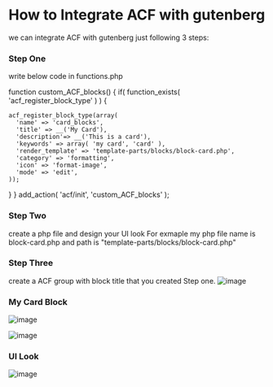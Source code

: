 # How to Integrate ACF with gutenberg
we can integrate ACF with gutenberg just following 3 steps:

### Step One
write below code in functions.php

function custom_ACF_blocks() {
  if( function_exists( 'acf_register_block_type' ) ) {
  
    acf_register_block_type(array(
      'name' => 'card_blocks',
      'title' => __('My Card'),
      'description'=> __('This is a card'),
      'keywords' => array( 'my card', 'card' ),
      'render_template' => 'template-parts/blocks/block-card.php',
      'category' => 'formatting',
      'icon' => 'format-image',
      'mode' => 'edit',
    ));
  }
}
add_action( 'acf/init', 'custom_ACF_blocks' );

### Step Two
create a php file and design your UI look
For exmaple my php file name is block-card.php and path is "template-parts/blocks/block-card.php"

### Step Three
create a ACF group with block title that you created Step one.
![image](https://user-images.githubusercontent.com/26348416/141890407-379fd4cd-adcb-4e44-a1ae-b78938b43df5.png)



### My Card Block
![image](https://user-images.githubusercontent.com/26348416/141890067-b59feb96-11c6-4a99-803a-bd0c2a897251.png)

![image](https://user-images.githubusercontent.com/26348416/141890515-fda6fc62-c9df-4fba-8bd7-156e1368905c.png)


### UI Look
![image](https://user-images.githubusercontent.com/26348416/141890209-03da8746-b5ac-49fc-bc4e-a53c37a5c7f7.png)
